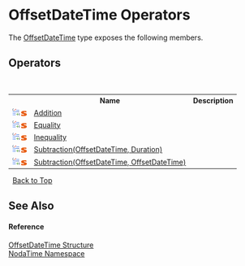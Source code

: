 # OffsetDateTime Operators
 

The <a href="T_NodaTime_OffsetDateTime">OffsetDateTime</a> type exposes the following members.


## Operators
&nbsp;<table><tr><th></th><th>Name</th><th>Description</th></tr><tr><td>![Public operator](media/puboperator.gif "Public operator")![Static member](media/static.gif "Static member")</td><td><a href="M_NodaTime_OffsetDateTime_op_Addition">Addition</a></td><td /></tr><tr><td>![Public operator](media/puboperator.gif "Public operator")![Static member](media/static.gif "Static member")</td><td><a href="M_NodaTime_OffsetDateTime_op_Equality">Equality</a></td><td /></tr><tr><td>![Public operator](media/puboperator.gif "Public operator")![Static member](media/static.gif "Static member")</td><td><a href="M_NodaTime_OffsetDateTime_op_Inequality">Inequality</a></td><td /></tr><tr><td>![Public operator](media/puboperator.gif "Public operator")![Static member](media/static.gif "Static member")</td><td><a href="M_NodaTime_OffsetDateTime_op_Subtraction">Subtraction(OffsetDateTime, Duration)</a></td><td /></tr><tr><td>![Public operator](media/puboperator.gif "Public operator")![Static member](media/static.gif "Static member")</td><td><a href="M_NodaTime_OffsetDateTime_op_Subtraction_1">Subtraction(OffsetDateTime, OffsetDateTime)</a></td><td /></tr></table>&nbsp;
<a href="#offsetdatetime-operators">Back to Top</a>

## See Also


#### Reference
<a href="T_NodaTime_OffsetDateTime">OffsetDateTime Structure</a><br /><a href="N_NodaTime">NodaTime Namespace</a><br />